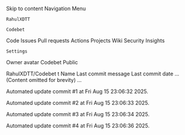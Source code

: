 Skip to content
Navigation Menu

    RahulXDTT

    Codebet

Code
Issues
Pull requests
Actions
Projects
Wiki
Security
Insights

    Settings

Owner avatar
Codebet
Public

RahulXDTT/Codebet
t
Name	Last commit message
	Last commit date
... (Content omitted for brevity) ...


Automated update commit #1 at Fri Aug 15 23:06:32 2025.

Automated update commit #2 at Fri Aug 15 23:06:33 2025.

Automated update commit #3 at Fri Aug 15 23:06:34 2025.

Automated update commit #4 at Fri Aug 15 23:06:36 2025.